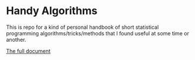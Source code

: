 
# Handy Algorithms

This is repo for a kind of personal handbook of short statistical programming algorithms/tricks/methods that I found useful at some time or another.

[The full document](handy_algorithms.md)
